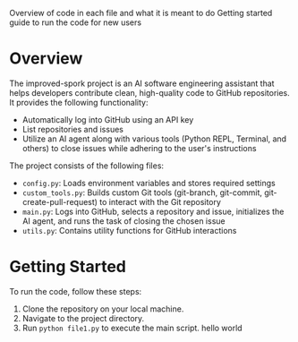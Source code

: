 Overview of code in each file and what it is meant to do
Getting started guide to run the code for new users


# Overview

The improved-spork project is an AI software engineering assistant that helps developers contribute clean, high-quality code to GitHub repositories. It provides the following functionality:
* Automatically log into GitHub using an API key
* List repositories and issues
* Utilize an AI agent along with various tools (Python REPL, Terminal, and others) to close issues while adhering to the user's instructions

The project consists of the following files:
* `config.py`: Loads environment variables and stores required settings
* `custom_tools.py`: Builds custom Git tools (git-branch, git-commit, git-create-pull-request) to interact with the Git repository
* `main.py`: Logs into GitHub, selects a repository and issue, initializes the AI agent, and runs the task of closing the chosen issue
* `utils.py`: Contains utility functions for GitHub interactions


# Getting Started

To run the code, follow these steps:

1. Clone the repository on your local machine.
2. Navigate to the project directory.
3. Run `python file1.py` to execute the main script.
hello world
